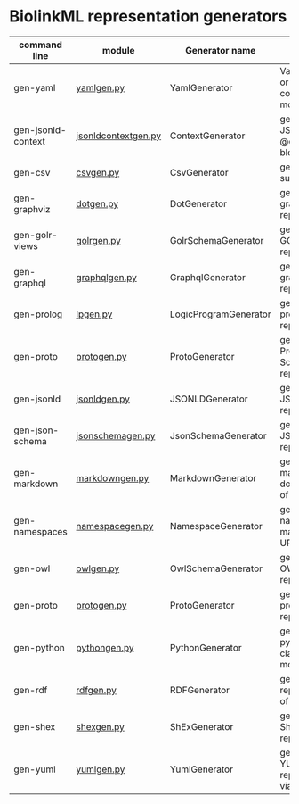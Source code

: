 # BiolinkML representation generators

| command line | module | Generator name | function | help file |
| -----------  | ------ | -------------  | -------- | --------- |
| gen-yaml     | [yamlgen.py]() | YamlGenerator | Validate YAML or emit compiled module | [yamlgen help](../../tests/test_scripts/output/gennaml/help) |
|  gen-jsonld-context   | [jsonldcontextgen.py]() |    ContextGenerator | generate a JSON-LD @context block  | [contextgen help](../../tests/test_scripts/output/gencontext/help) |
|  gen-csv   | [csvgen.py]() |    CsvGenerator | generate a csv summary  | [csvgen help](../../tests/test_scripts/output/gencsv/help) |
|  gen-graphviz   | [dotgen.py]() |    DotGenerator | generate graphviz representation  | [dotgen help](../../tests/test_scripts/output/gengraphviz/help) |
|  gen-golr-views   | [golrgen.py]() |    GolrSchemaGenerator | generate a GOLR(?) representation  | [golrgen help](../../tests/test_scripts/output/genglor/help) |
|  gen-graphql   | [graphqlgen.py]() |    GraphqlGenerator | generate a graphql representation  | [graphql help](../../tests/test_scripts/output/gengraphql/help) |
|  gen-prolog  | [lpgen.py]() | LogicProgramGenerator | generate prolog representation | [prolog help](../../tests/test_scripts/output/genprolog/help) |
|  gen-proto  | [protogen.py]() | ProtoGenerator | generate Protobuf Schema representation | [proto help](../../tests/test_scripts/output/genproto/help) |
|  gen-jsonld | [jsonldgen.py]() | JSONLDGenerator | generate JSON representation | [jsonld help](../../tests/test_scripts/output/genjsonld/help) |
|  gen-json-schema   | [jsonschemagen.py]() |    JsonSchemaGenerator | generate JSON Schema representation  | [jsonschmeagen help](../../tests/test_scripts/output/genjsonschema/help) |
|  gen-markdown   | [markdowngen.py]() |    MarkdownGenerator | generate markdown documentation of the model  | [markdowngen help](../../tests/test_scripts/output/genmarkdown/help) |
|  gen-namespaces | [namespacegen.py]() | NamespaceGenerator | generate namespace manager for URI's in model | [namespacegen help](../../tests/test_scripts/output/gennamespace/help) |
|  gen-owl   | [owlgen.py]() |    OwlSchemaGenerator | generate an OWL representation  | [owlgen help](../../tests/test_scripts/output/genowl/help) |
|  gen-proto   | [protogen.py]() |    ProtoGenerator | generate a proto(?) representation  | [protogen help](../../tests/test_scripts/output/genproto/help) |
|  gen-python   | [pythongen.py]() | PythonGenerator | generate python classes for a model  | [pythongen help](../../tests/test_scripts/output/genpython/help) |
|  gen-rdf | [rdfgen.py]() | RDFGenerator | generate RDF representation of model | [rdfgen help](../../tests/test_scripts/output/genrdf/help) |
|  gen-shex   | [shexgen.py]() |    ShExGenerator | generate a ShEx model representation  | [shexgen help](../../tests/test_scripts/output/genshex/help) |
|  gen-yuml   | [yumlgen.py]() |    YumlGenerator | generate YUML representation via [YUML](https://yuml.me/)  | [yumlgen help](../../tests/test_scripts/output/genuml/help) | 






